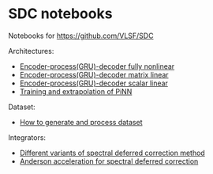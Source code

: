 # SDC notebooks
Notebooks for https://github.com/VLSF/SDC

Architectures:
+ [Encoder-process(GRU)-decoder fully nonlinear](https://github.com/VLSF/SDC_notebooks/blob/main/architectures/Venkataraman%20Amos%20model.ipynb)
+ [Encoder-process(GRU)-decoder matrix linear](https://github.com/VLSF/SDC_notebooks/blob/main/architectures/Consistent%20Matrix%20Model.ipynb)
+ [Encoder-process(GRU)-decoder scalar linear](https://github.com/VLSF/SDC_notebooks/blob/main/architectures/Consistent%20scalar%20model.ipynb)
+ [Training and extrapolation of PiNN](https://github.com/VLSF/SDC_notebooks/blob/main/architectures/vanilla%20PiNN.ipynb)

Dataset:
+ [How to generate and process dataset](https://github.com/VLSF/SDC_notebooks/blob/main/datasets/Collecting%20datasets.ipynb)

Integrators:
+ [Different variants of spectral deferred correction method](https://github.com/VLSF/SDC_notebooks/blob/main/integrators/Spectral%20Deferred%20Correction.ipynb)
+ [Anderson acceleration for spectral deferred correction](https://github.com/VLSF/SDC_notebooks/blob/main/integrators/Anderson%20Acceleration.ipynb)
